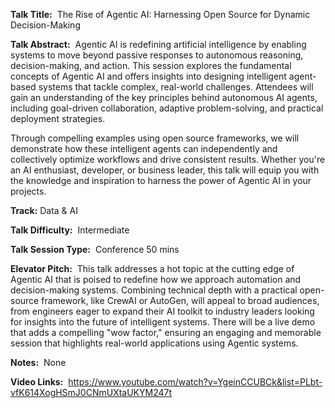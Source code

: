 **Talk Title:** 
The Rise of Agentic AI: Harnessing Open Source for Dynamic Decision-Making

**Talk Abstract:** 
Agentic AI is redefining artificial intelligence by enabling systems to move beyond passive responses to autonomous reasoning, decision-making, and action. This session explores the fundamental concepts of Agentic AI and offers insights into designing intelligent agent-based systems that tackle complex, real-world challenges. Attendees will gain an understanding of the key principles behind autonomous AI agents, including goal-driven collaboration, adaptive problem-solving, and practical deployment strategies.

Through compelling examples using open source frameworks, we will demonstrate how these intelligent agents can independently and collectively optimize workflows and drive consistent results. Whether you're an AI enthusiast, developer, or business leader, this talk will equip you with the knowledge and inspiration to harness the power of Agentic AI in your projects.

**Track:**
Data & AI

**Talk Difficulty:** 
Intermediate

**Talk Session Type:** 
Conference 50 mins

**Elevator Pitch:** 
This talk addresses a hot topic at the cutting edge of Agentic AI that is poised to redefine how we approach automation and decision-making systems. Combining technical depth with a practical open-source framework, like CrewAI or AutoGen, will appeal to broad audiences, from engineers eager to expand their AI toolkit to industry leaders looking for insights into the future of intelligent systems. There will be a live demo that adds a compelling "wow factor," ensuring an engaging and memorable session that highlights real-world applications using Agentic systems.

**Notes:** 
None

**Video Links:** 
https://www.youtube.com/watch?v=YgeinCCUBCk&list=PLbt-vfK614XogHSmJ0CNmUXtaUKYM247t


